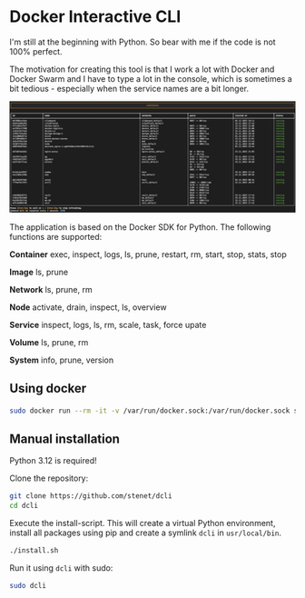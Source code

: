 # Docker Interactive CLI

I'm still at the beginning with Python. So bear with me if the code is not 100% perfect.

The motivation for creating this tool is that I work a lot with Docker and Docker Swarm and I have to type a lot in the console, which is sometimes a bit tedious - especially when the service names are a bit longer.

![Sceenshot](/assets/dcli-screenshot.png)

The application is based on the Docker SDK for Python. The following functions are supported:

**Container**
exec, inspect, logs, ls, prune, restart, rm, start, stop, stats, stop

**Image**
ls, prune

**Network**
ls, prune, rm

**Node**
activate, drain, inspect, ls, overview

**Service**
inspect, logs, ls, rm, scale, task, force upate

**Volume**
ls, prune, rm

**System**
info, prune, version

## Using docker

```bash
sudo docker run --rm -it -v /var/run/docker.sock:/var/run/docker.sock stefanheim/dcli
```

## Manual installation

Python 3.12 is required!

Clone the repository:

```bash
git clone https://github.com/stenet/dcli
cd dcli
```

Execute the install-script. This will create a virtual Python environment, install all packages 
using pip and create a symlink `dcli` in `usr/local/bin`.

```bash
./install.sh
```

Run it using `dcli` with sudo:

```bash
sudo dcli
```